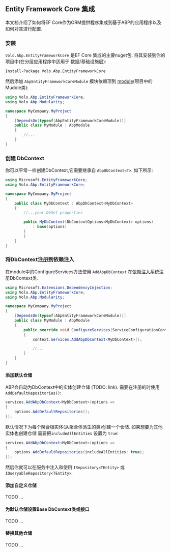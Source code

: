 ## Entity Framework Core 集成

本文档介绍了如何将EF Core作为ORM提供程序集成到基于ABP的应用程序以及如何对其进行配置.

### 安装

`Volo.Abp.EntityFrameworkCore` 是EF Core 集成的主要nuget包. 将其安装到你的项目中(在分层应用程序中适用于 数据/基础设施层):

```
Install-Package Volo.Abp.EntityFrameworkCore
```

然后添加 `AbpEntityFrameworkCoreModule` 模块依赖项到 [module](Module-Development-Basics.cn.md)(项目中的Mudole类):

````C#
using Volo.Abp.EntityFrameworkCore;
using Volo.Abp.Modularity;

namespace MyCompany.MyProject
{
    [DependsOn(typeof(AbpEntityFrameworkCoreModule))]
    public class MyModule : AbpModule
    {
        //...
    }
}
````

### 创建 DbContext

你可以平常一样创建DbContext,它需要继承自 `AbpDbContext<T>`. 如下所示:

````C#
using Microsoft.EntityFrameworkCore;
using Volo.Abp.EntityFrameworkCore;

namespace MyCompany.MyProject
{
    public class MyDbContext : AbpDbContext<MyDbContext>
    {
        //...your DbSet properties

        public MyDbContext(DbContextOptions<MyDbContext> options)
            : base(options)
        {
        }
    }
}
````

### 将DbContext注册到依赖注入

在module中的ConfigureServices方法使用 `AddAbpDbContext` 在[依赖注入](Dependency-Injection.cn.md)系统注册DbContext类.

````C#
using Microsoft.Extensions.DependencyInjection;
using Volo.Abp.EntityFrameworkCore;
using Volo.Abp.Modularity;

namespace MyCompany.MyProject
{
    [DependsOn(typeof(AbpEntityFrameworkCoreModule))]
    public class MyModule : AbpModule
    {
        public override void ConfigureServices(ServiceConfigurationContext context)
        {
            context.Services.AddAbpDbContext<MyDbContext>();

            //...
        }
    }
}
````

#### 添加默认仓储

ABP会自动为DbContext中的实体创建仓储 (TODO: link). 需要在注册的时使用`AddDefaultRepositories()`:

````C#
services.AddAbpDbContext<MyDbContext>(options =>
{
    options.AddDefaultRepositories();
});
````

默认情况下为每个聚合根实体(从聚合体派生的类)创建一个仓储. 如果想要为其他实体也创建仓储
需要把`includeAllEntities` 设置为 `true`:

````C#
services.AddAbpDbContext<MyDbContext>(options =>
{
    options.AddDefaultRepositories(includeAllEntities: true);
});
````

然后你就可以在服务中注入和使用 `IRepository<TEntity>` 或 `IQueryableRepository<TEntity>`.

#### 添加自定义仓储

TODO ...

#### 为默认仓储设置Base DbContext类或接口

TODO ...

#### 替换其他仓储

TODO ...